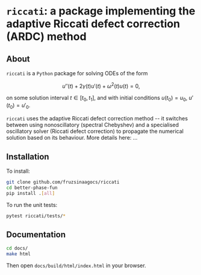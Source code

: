 # `riccati`: a package implementing the adaptive Riccati defect correction (ARDC) method

## About

`riccati` is a `Python` package for solving ODEs of the form

$$ u''(t) + 2\gamma(t)u'(t) + \omega^2(t)u(t) = 0,$$

on some solution interval $t \in [t_0, t_1]$, and with initial conditions $u(t_0) = u_0$, $u'(t_0) = u'_0$.

`riccati` uses the adaptive Riccati defect correction method -- it switches between using nonoscillatory (spectral Chebyshev) and a specialised oscillatory solver (Riccati defect correction) to propagate the numerical solution based on its behaviour. More details here: ...

## Installation

To install:

```bash
git clone github.com/fruzsinaagocs/riccati
cd better-phase-fun
pip install .[all]
```

To run the unit tests:
```bash 
pytest riccati/tests/*
```

## Documentation

```bash
cd docs/
make html
```

Then open `docs/build/html/index.html` in your browser.
